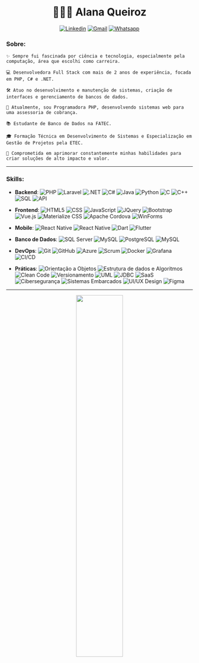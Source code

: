 <h1 align="center">👩🏻‍💻 Alana Queiroz</h1>

<div align="center">
<p>

[![Linkedin](https://img.shields.io/badge/-in/alanaqueirozb-6940c5?style=flat-square&logo=Linkedin&logoColor=white&link=https://www.linkedin.com/in/diego-schell-fernandes/)](https://www.linkedin.com/in/alanaqueirozb/) 
[![Gmail](https://img.shields.io/badge/-alanaqueirozb@gmail.com-6940c5?style=flat-square&logo=Gmail&logoColor=white&link=mailto:alanaqueirozb@gmail.com)](mailto:alanaqueirozb@gmail.com)
[![Whatsapp](https://img.shields.io/badge/-14991074570-6940c5?style=flat-square&logo=whatsapp&logoColor=white&link=http://wa.me/14991074570)](http://wa.me/5514991074570)

</p>
</div>

<h3><strong>Sobre:</strong></h3>

```
✨ Sempre fui fascinada por ciência e tecnologia, especialmente pela computação, área que escolhi como carreira.

💻 Desenvolvedora Full Stack com mais de 2 anos de experiência, focada em PHP, C# e .NET.

🛠️ Atuo no desenvolvimento e manutenção de sistemas, criação de interfaces e gerenciamento de bancos de dados.

💼 Atualmente, sou Programadora PHP, desenvolvendo sistemas web para uma assessoria de cobrança.

📚 Estudante de Banco de Dados na FATEC.

🎓 Formação Técnica em Desenvolvimento de Sistemas e Especialização em Gestão de Projetos pela ETEC.

🚀 Comprometida em aprimorar constantemente minhas habilidades para criar soluções de alto impacto e valor.
```

---

<h3><strong>Skills:</strong></h3>

- **Backend**:
![PHP](https://img.shields.io/badge/-PHP-2e2e2e?style=flat&logo=PHP)
![Laravel](https://img.shields.io/badge/-Laravel-2e2e2e?style=flat&logo=Laravel)
![.NET](https://img.shields.io/badge/-.NET-2e2e2e?style=flat&logo=dotnet)
![C#](https://img.shields.io/badge/C%23-333333.svg?style=flat&logo=C%2B%2B&logoColor=68217A)
![Java](https://img.shields.io/badge/-Java-333333?style=flat&logo=openjdk&logoColor=F80000)
![Python](https://img.shields.io/badge/-Python-333333?style=flat&logo=python)
![C](https://img.shields.io/badge/-C-333333?style=flat&logo=C)
![C++](https://img.shields.io/badge/-C++-333333?style=flat&logo=C%2B%2B&logoColor=00599C)
![SQL](https://img.shields.io/badge/-SQL-333333?style=flat)
![API](https://img.shields.io/badge/-API-333333?style=flat&logo=postman)

- **Frontend**:
![HTML5](https://img.shields.io/badge/-HTML-333333?style=flat&logo=HTML5)
![CSS](https://img.shields.io/badge/-CSS-333333?style=flat&logo=CSS3&logoColor=1572B6)
![JavaScript](https://img.shields.io/badge/-JavaScript-333333?style=flat&logo=javascript)
![JQuery](https://img.shields.io/badge/-JQuery-333333?style=flat&logo=jquery)
![Bootstrap](https://img.shields.io/badge/-Bootstrap-333333?style=flat&logo=bootstrap)
![Vue.js](https://img.shields.io/badge/-Vue.js-333333?style=flat&logo=vuedotjs)
![Materialize CSS](https://img.shields.io/badge/-Materialize_CSS-333333?style=flat&logo=material-design)
![Apache Cordova](https://img.shields.io/badge/-Apache_Cordova-333333?style=flat&logo=apachecordova)
![WinForms](https://img.shields.io/badge/-WinForms-333333?style=flat)

- **Mobile**:
![React Native](https://img.shields.io/badge/-Java%20Android-333333?style=flat&logo=android)
![React Native](https://img.shields.io/badge/-React%20Native-333333?style=flat&logo=react)
![Dart](https://img.shields.io/badge/-Dart-333333?style=flat&logo=Dart&logoColor=00579E)
![Flutter](https://img.shields.io/badge/-Flutter-333333?style=flat&logo=Flutter&logoColor=13B9FD)

- **Banco de Dados**:
![SQL Server](https://img.shields.io/badge/SQL_Server-333333?style=flat)
![MySQL](https://img.shields.io/badge/-MySQL-333333?style=flat&logo=mysql)
![PostgreSQL](https://img.shields.io/badge/-PostgreSQL-333333?style=flat&logo=postgresql)
![MySQL](https://img.shields.io/badge/-MongoDB-333333?style=flat&logo=mongodb)

- **DevOps**:
![Git](https://img.shields.io/badge/-Git-333333?style=flat&logo=git)
![GitHub](https://img.shields.io/badge/-GitHub-333333?style=flat&logo=github)
![Azure](https://img.shields.io/badge/-Azure-333333?style=flat)
![Scrum](https://img.shields.io/badge/-Scrum-333333?style=flat&logo=scrumalliance)
![Docker](https://img.shields.io/badge/-Docker-333333?style=flat&logo=docker)
![Grafana](https://img.shields.io/badge/-Grafana-333333?style=flat&logo=grafana)
![CI/CD](https://img.shields.io/badge/-CI/CD-333333?style=flat&logo=githubactions)

- **Práticas**:
![Orientação a Objetos](https://img.shields.io/badge/-Orientação_a_Objetos-333333?style=flat&logo=codeforces)
![Estrutura de dados e Algoritmos](https://img.shields.io/badge/-Estrutura_de_dados_e_Algoritmos-333333?style=flat&logo=leetcode)
![Clean Code](https://img.shields.io/badge/-Clean_Code-333333?style=flat)
![Versionamento](https://img.shields.io/badge/-Versionamento-333333?style=flat&logo=git)
![UML](https://img.shields.io/badge/-UML-333333?style=flat&logo=uml)
![JDBC](https://img.shields.io/badge/-JDBC-333333?style=flat)
![SaaS](https://img.shields.io/badge/-SaaS-333333?style=flat)
![Cibersegurança](https://img.shields.io/badge/-Cibersegurança-333333?style=flat)
![Sistemas Embarcados](https://img.shields.io/badge/-Sistemas_Embarcados-333333?style=flat)
![UI/UX Design](https://img.shields.io/badge/-UI/UX_Design-333333?style=flat)
![Figma](https://img.shields.io/badge/-Figma-333333?style=flat&logo=figma)
</p>
</p>

---

<div align="center">
  <img width="50%" src="https://github-readme-stats.vercel.app/api/top-langs/?username=alanaqueiroz&layout=compact&theme=midnight-purple&locale=pt-br"/>
</div>
